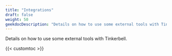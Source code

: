 ```yaml
---
title: "Integrations"
draft: false
weight: 50
geekdocDescription: "Details on how to use some external tools with Tinkerbell."
---
```


Details on how to use some external tools with Tinkerbell.

{{< customtoc >}}
